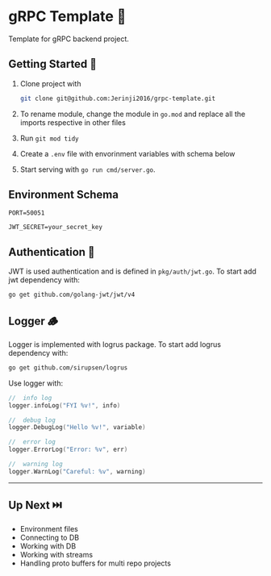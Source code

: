 # gRPC Template 🚀

Template for gRPC backend project.

## Getting Started 🏁

1. Clone project with

    ```sh
    git clone git@github.com:Jerinji2016/grpc-template.git
    ```

2. To rename module, change the module in `go.mod` and replace all the imports respective in other files

3. Run `git mod tidy`

4. Create a `.env` file with envorinment variables with schema below

5. Start serving with `go run cmd/server.go`.

## Environment Schema

```dotenv
PORT=50051

JWT_SECRET=your_secret_key
```

## Authentication 🔑

JWT is used authentication and is defined in `pkg/auth/jwt.go`. To start add jwt dependency with:

```sh
go get github.com/golang-jwt/jwt/v4
```

## Logger 🪵

Logger is implemented with logrus package. To start add logrus dependency with:

```sh
go get github.com/sirupsen/logrus
```

Use logger with:

```go
//  info log
logger.infoLog("FYI %v!", info)

//  debug log
logger.DebugLog("Hello %v!", variable)

//  error log
logger.ErrorLog("Error: %v", err)

//  warning log
logger.WarnLog("Careful: %v", warning)
```

***

## Up Next ⏭️

- Environment files
- Connecting to DB
- Working with DB
- Working with streams
- Handling proto buffers for multi repo projects
